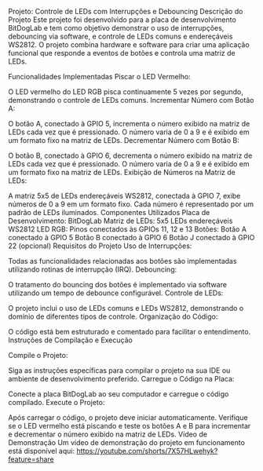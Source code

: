 Projeto: Controle de LEDs com Interrupções e Debouncing
Descrição do Projeto
Este projeto foi desenvolvido para a placa de desenvolvimento BitDogLab e tem como objetivo demonstrar o uso de interrupções, debouncing via software, e controle de LEDs comuns e endereçáveis WS2812. O projeto combina hardware e software para criar uma aplicação funcional que responde a eventos de botões e controla uma matriz de LEDs.

Funcionalidades Implementadas
Piscar o LED Vermelho:

O LED vermelho do LED RGB pisca continuamente 5 vezes por segundo, demonstrando o controle de LEDs comuns.
Incrementar Número com Botão A:

O botão A, conectado à GPIO 5, incrementa o número exibido na matriz de LEDs cada vez que é pressionado. O número varia de 0 a 9 e é exibido em um formato fixo na matriz de LEDs.
Decrementar Número com Botão B:

O botão B, conectado à GPIO 6, decrementa o número exibido na matriz de LEDs cada vez que é pressionado. O número varia de 0 a 9 e é exibido em um formato fixo na matriz de LEDs.
Exibição de Números na Matriz de LEDs:

A matriz 5x5 de LEDs endereçáveis WS2812, conectada à GPIO 7, exibe números de 0 a 9 em um formato fixo. Cada número é representado por um padrão de LEDs iluminados.
Componentes Utilizados
Placa de Desenvolvimento: BitDogLab
Matriz de LEDs: 5x5 LEDs endereçáveis WS2812
LED RGB: Pinos conectados às GPIOs 11, 12 e 13
Botões:
Botão A conectado à GPIO 5
Botão B conectado à GPIO 6
Botão J conectado à GPIO 22 (opcional)
Requisitos do Projeto
Uso de Interrupções:

Todas as funcionalidades relacionadas aos botões são implementadas utilizando rotinas de interrupção (IRQ).
Debouncing:

O tratamento do bouncing dos botões é implementado via software utilizando um tempo de debounce configurável.
Controle de LEDs:

O projeto inclui o uso de LEDs comuns e LEDs WS2812, demonstrando o domínio de diferentes tipos de controle.
Organização do Código:

O código está bem estruturado e comentado para facilitar o entendimento.
Instruções de Compilação e Execução

Compile o Projeto:

Siga as instruções específicas para compilar o projeto na sua IDE ou ambiente de desenvolvimento preferido.
Carregue o Código na Placa:

Conecte a placa BitDogLab ao seu computador e carregue o código compilado.
Execute o Projeto:

Após carregar o código, o projeto deve iniciar automaticamente. Verifique se o LED vermelho está piscando e teste os botões A e B para incrementar e decrementar o número exibido na matriz de LEDs.
Vídeo de Demonstração
Um vídeo de demonstração do projeto em funcionamento está disponível aqui: 
https://youtube.com/shorts/7X57HLwehyk?feature=share
